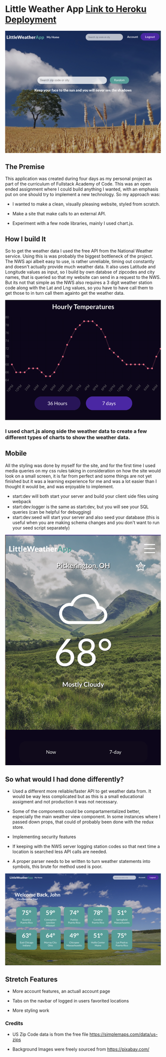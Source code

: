 # Little Weather App [Link to Heroku Deployment](http://little-weather-app.herokuapp.com/)

![Main](https://github.com/jthagerman/Little-Weather-App/blob/main/public/screenshots/Screen%20Shot%202021-08-15%20at%2010.47.23%20PM.png)

## The Premise

This application was created during four days as my personal project as part of the curriculum of Fullstack Academy of Code.  This was an open ended assignment where I could build anything I wanted, with an emphasis put on one should try to implement a new technology. So my approach was:

* I wanted to make a clean, visually pleasing website, styled from scratch.

* Make a site that make calls to an external API.

* Experiment with a few node libraries, mainly I used chart.js.


## How I build It

So to get the weather data I used the free API from the National Weather service.  Using this is was probably the biggest bottleneck of the project.  The NWS api albeit easy to use, is rather unreliable, timing out constantly and doesn't actually provide much weather data.  It also uses Latitude and Longitude values as input, so I build by own databse of zipcodes and city names, that is queried so that my website can send in a request to the NWS. But its not that simple as the NWS also requires a 3 digit weather station code along with the Lat and Lng values, so you have to have call them to get those to in turn call them againto get the weather data.

![Website](https://github.com/jthagerman/Little-Weather-App/blob/main/public/screenshots/Screen%20Shot%202021-08-15%20at%2010.48.15%20PM.png)

### I used chart.js along side the weather data to create a few different types of charts to show the weather data.

## Mobile

All the styling was done by myself for the site, and for the first time I used media queries on my css rules taking in consideration on how the site would look on a small screen, it is far from perfect and some things are not yet finished but it was a learning experience for me and was a lot easier than I thought it would be, and was enjoyable to implement.

- start:dev will both start your server and build your client side files using webpack
- start:dev:logger is the same as start:dev, but you will see your SQL queries (can be helpful for debugging)
- start:dev:seed will start your server and also seed your database (this is useful when you are making schema changes and you don't want to run your seed script separately)


![website](https://github.com/jthagerman/Little-Weather-App/blob/main/public/screenshots/Screen%20Shot%202021-08-15%20at%2010.48.29%20PM.png)

## So what would I had done differently?

* Used a different more reliable/faster API to get weather data from.  It would be way less complicated but as this is a small educational assigment and not production it was not necessary.

* Some of the components could be compartamentalized better, especially the main weather view component.  In some instances where I passed down props, that could of probably been done with the redux store.

* Implementing security features

* If keeping with the NWS server logging station codes so that next time a location is searched less API calls are needed.

* A proper parser needs to be written to turn weather statements into symbols, this brute for method used is poor.

![Website](https://github.com/jthagerman/Little-Weather-App/blob/main/public/screenshots/Screen%20Shot%202021-08-15%20at%2010.52.29%20PM.png)


## Stretch Features

* More account features, an actuall account page

* Tabs on the navbar of logged in users favorited locations

* More styling work


### Credits

* US Zip Code data is from the free file https://simplemaps.com/data/us-zips

* Background Images were freely sourced from https://pixabay.com/


